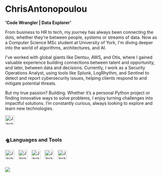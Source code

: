 # ChrisAntonopoulou

**'Code Wrangler | Data Explorer'**

From business to HR to tech, my journey has always been connecting the dots, whether they're between people, systems or streams of data. Now as a Computer Science MSc student at University of York, I'm diving deeper into the world of algorithms, architectures, and AI.

I've worked with global giants like Dentsu, AWS, and Otis, where I gained valuable experience building connections between talent and opportunity, and later, between data and decisions. Currently, I work as a Security Operations Analyst, using tools like Splunk, LogRhythm, and Sentinel to detect and report cybersecurity issues, helping clients respond to and mitigate potential threats.

But my true passion? Building. Whether it’s a personal Python project or finding innovative ways to solve problems, I enjoy turning challenges into impactful solutions. I’m constantly curious, always looking to explore and learn new technologies.

<p align = "left">
  <a href="https://www.linkedin.com/in/chrisantonopoulou/"> 
    <img  alt="Java" width="30px" style="padding-right:10px;" alt= "LinkedIn" title="My LinkedIn profile"
    src="https://cdn.jsdelivr.net/gh/devicons/devicon@latest/icons/linkedin/linkedin-original.svg"> </a>
<br />
  
#
  
### 🛸Languages and Tools
<img align = "left" alt="Java" width="30px" style="padding-right:10px;" src="https://cdn.jsdelivr.net/gh/devicons/devicon@latest/icons/java/java-original-wordmark.svg">
<img align = "left" alt="Java" width="30px" style="padding-right:10px;" src="https://cdn.jsdelivr.net/gh/devicons/devicon@latest/icons/python/python-original.svg">
<img align = "left" alt="Java" width="30px" style="padding-right:10px;" src="https://cdn.jsdelivr.net/gh/devicons/devicon@latest/icons/splunk/splunk-original-wordmark.svg">
<img align = "left" alt="Java" width="30px" style="padding-right:10px;" src="https://cdn.jsdelivr.net/gh/devicons/devicon@latest/icons/github/github-original.svg">
<img align = "left" alt="Java" width="30px" style="padding-right:10px;" src="https://cdn.jsdelivr.net/gh/devicons/devicon@latest/icons/sqldeveloper/sqldeveloper-original.svg">
<br />

#

<img align = "left"  
    src="https://github.com/user-attachments/assets/90723e93-0e17-4272-94e4-68ecea8b0437"> 

    
<br />

<!--![Ville Cyberpunk](https://github.com/user-attachments/assets/90723e93-0e17-4272-94e4-68ecea8b0437)

**ChrisAntonopoulou/ChrisAntonopoulou** is a ✨ _special_ ✨ repository because its `README.md` (this file) appears on your GitHub profile.

Here are some ideas to get you started:

- 🔭 I’m currently working on ...
- 🌱 I’m currently learning ...
- 👯 I’m looking to collaborate on ...
- 🤔 I’m looking for help with ...
- 💬 Ask me about ...
- 📫 How to reach me: ...
- 😄 Pronouns: ...
- ⚡ Fun fact: ...
-->

